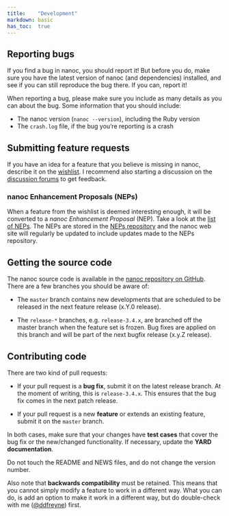 ```yaml
---
title:    "Development"
markdown: basic
has_toc:  true
---
```


Reporting bugs
--------------

If you find a bug in nanoc, you should report it! But before you do, make sure you have the latest version of nanoc (and dependencies) installed, and see if you can still reproduce the bug there. If you can, report it!

When reporting a bug, please make sure you include as many details as you can about the bug. Some information that you should include:

* The nanoc version (`nanoc --version`), including the Ruby version
* The `crash.log` file, if the bug you’re reporting is a crash

Submitting feature requests
---------------------------

If you have an idea for a feature that you believe is missing in nanoc, describe it on the [wishlist](https://github.com/nanoc-ssg/nanoc/wiki/Wishlist). I recommend also starting a discussion on the [discussion forums](https://groups.google.com/forum/?fromgroups#!forum/nanoc) to get feedback.

### nanoc Enhancement Proposals (NEPs)

When a feature from the wishlist is deemed interesting enough, it will be converted to a _nanoc Enhancement Proposal_ (NEP). Take a look at the [list of NEPs](/development/neps/). The NEPs are stored in the [NEPs repository](https://github.com/nanoc-ssg/neps) and the nanoc web site will regularly be updated to include updates made to the NEPs repository.

Getting the source code
-----------------------

The nanoc source code is available in the [nanoc repository on GitHub](https://github.com/nanoc-ssg/nanoc). There are a few branches you should be aware of:

* The `master` branch contains new developments that are scheduled to be released in the next feature release (x.Y.0 release).

* The `release-*` branches, e.g. `release-3.4.x`, are branched off the master branch when the feature set is frozen. Bug fixes are applied on this branch and will be part of the next bugfix release (x.y.Z release).

Contributing code
-----------------

There are two kind of pull requests:

* If your pull request is a **bug fix**, submit it on the latest release branch. At the moment of writing, this is `release-3.4.x`. This ensures that the bug fix comes in the next patch release.

* If your pull request is a new **feature** or extends an existing feature,  submit it on the `master` branch.

In both cases, make sure that your changes have **test cases** that cover the bug fix or the new/changed functionality. If necessary, update the **YARD documentation**.

Do not touch the README and NEWS files, and do not change the version number.

Also note that **backwards compatibility** must be retained. This means that you cannot simply modify a feature to work in a different way. What you can do, is add an option to make it work in a different way, but do double-check with me ([@ddfreyne](https://github.com/ddfreyne)) first.

